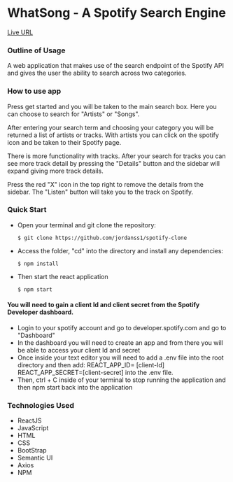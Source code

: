 <h1><b>WhatSong - A Spotify Search Engine</b></h1>

[Live URL](https://whatsong-rust.vercel.app)

<h3><b>Outline of Usage</b></h3>

A web application that makes use of the search endpoint of the Spotify API and gives the user the ability to search across two categories.

<h3><b>How to use app</b></h3>

Press get started and you will be taken to the main search box. Here you can choose to search for "Artists" or "Songs". 

After entering your search term and choosing your category you will be returned a list of artists or tracks. With artists you can click on the spotify icon and be taken to their Spotify page.

There is more functionality with tracks. After your search for tracks you can see more track detail by pressing the "Details" button and the sidebar will expand giving more track details.

Press the red "X" icon in the top right to remove the details from the sidebar. The "Listen" button will take you to the track on Spotify.

<h3><b>Quick Start</b></h3>

<ul>
<li>Open your terminal and git clone the repository:

    $ git clone https://github.com/jordanss1/spotify-clone

</li>

<li> Access the folder, "cd" into the directory and install any dependencies:

    $ npm install

</li>

<li> Then start the react application

    $ npm start

</li>
    
</ul>
    
<h4> <b>You will need to gain a client Id and client secret from the Spotify Developer dashboard. </b> </h4>
 
<ul>

<li> 
     Login to your spotify account and go to developer.spotify.com and go to "Dashboard"

</li>
    

<li> In the dashboard you will need to create an app and from there you will be able to access your client Id and secret

</li>
    

<li> Once inside your text editor you will need to add a .env file into the root directory and then add:
    REACT_APP_ID= [client-Id]
    REACT_APP_SECRET=[client-secret]
    into the .env file.
</li>

<li> Then, ctrl + C inside of your terminal to stop running the application and then npm start back into the application
</li>
    

</ul>

<h3><b>Technologies Used</b></h3>
<ul>
<li>ReactJS</li>
<li>JavaScript</li>
<li>HTML</li>
<li>CSS</li>
<li>BootStrap</li>
<li>Semantic UI</li>
<li>Axios</li>
<li>NPM</li>
</ul>
